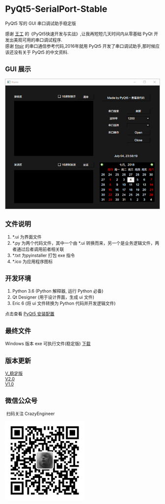# PyQt5-SerialPort-Stable
PyQt5 写的 GUI 串口调试助手稳定版

感谢 [王工](https://github.com/cxinping) 的《PyQt5快速开发与实战》,让我再短短几天时间内从零基础 PyQt 开发出美观可用的串口调试程序.  
感谢 [fitsir](https://github.com/fitsir/myPySerial) 的串口通信参考代码,2016年就用 PyQt5 开发了串口调试助手,那时候应该还没有关于 PyQt5 的中文资料.

## GUI 展示
![](https://github.com/Oslomayor/Markdown-Imglib/blob/master/Imgs/PyQt5-SerialPort_Stable.png?raw=true)  

## 文件说明
1. *.ui 为界面文件  
2. *.py 为两个代码文件，其中一个由 *.ui 转换而来，另一个是业务逻辑文件，两者通过后者调用前者相关联  
3. *.txt 为pyinstaller 打包 exe 指令  
4. *.ico 为应用程序图标  

## 开发环境
1. Python 3.6 (Python 解释器, 运行 Python 必备)
2. Qt Designer (用于设计界面，生成 ui 文件)
3. Eric 6 (将 ui 文件转换为 Python 代码并开发逻辑文件)

点击查看 [PyQt5 安装配置](https://github.com/Oslomayor/Hey-PyQt5)

## 最终文件
Windows 版本 exe 可执行文件(稳定版) [下载](https://github.com/Oslomayor/PyQt5-SerialPort-Stable/releases/download/V_Stable/SerialPort_Stable.zip)

## 版本更新
[V_稳定版](https://github.com/Oslomayor/PyQt5-SerialPort-Stable)  
[V2.0](https://github.com/Oslomayor/PyQt5-Serial-Port-V2)  
[V1.0](https://github.com/Oslomayor/PyQt5-Serial-Port)  

## 微信公众号

​                                                              扫码关注 CrazyEngineer

![](https://github.com/Oslomayor/Markdown-Imglib/blob/master/Imgs/CrazyEngineer.jpg?raw=true)
